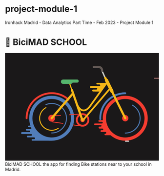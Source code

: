 # project-module-1
Ironhack Madrid - Data Analytics Part Time - Feb 2023 - Project Module 1

# :raising_hand: **BiciMAD SCHOOL**
![](my-image.gif)
BiciMAD SCHOOL the app for finding Bike stations near to your school in Madrid.


